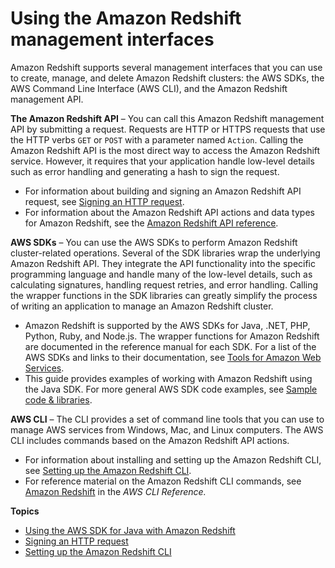 # Using the Amazon Redshift management interfaces<a name="using-aws-sdk"></a>

Amazon Redshift supports several management interfaces that you can use to create, manage, and delete Amazon Redshift clusters: the AWS SDKs, the AWS Command Line Interface \(AWS CLI\), and the Amazon Redshift management API\.

**The Amazon Redshift API** – You can call this Amazon Redshift management API by submitting a request\. Requests are HTTP or HTTPS requests that use the HTTP verbs `GET` or `POST` with a parameter named `Action`\. Calling the Amazon Redshift API is the most direct way to access the Amazon Redshift service\. However, it requires that your application handle low\-level details such as error handling and generating a hash to sign the request\.
+ For information about building and signing an Amazon Redshift API request, see [Signing an HTTP request](amazon-redshift-signing-requests.md)\.
+ For information about the Amazon Redshift API actions and data types for Amazon Redshift, see the [Amazon Redshift API reference](https://docs.aws.amazon.com/redshift/latest/APIReference/Welcome.html)\.

**AWS SDKs** – You can use the AWS SDKs to perform Amazon Redshift cluster\-related operations\. Several of the SDK libraries wrap the underlying Amazon Redshift API\. They integrate the API functionality into the specific programming language and handle many of the low\-level details, such as calculating signatures, handling request retries, and error handling\. Calling the wrapper functions in the SDK libraries can greatly simplify the process of writing an application to manage an Amazon Redshift cluster\.
+ Amazon Redshift is supported by the AWS SDKs for Java, \.NET, PHP, Python, Ruby, and Node\.js\. The wrapper functions for Amazon Redshift are documented in the reference manual for each SDK\. For a list of the AWS SDKs and links to their documentation, see [Tools for Amazon Web Services](https://aws.amazon.com/tools/)\.
+ This guide provides examples of working with Amazon Redshift using the Java SDK\. For more general AWS SDK code examples, see [Sample code & libraries](https://aws.amazon.com/code/)\.

**AWS CLI** – The CLI provides a set of command line tools that you can use to manage AWS services from Windows, Mac, and Linux computers\. The AWS CLI includes commands based on the Amazon Redshift API actions\.
+ For information about installing and setting up the Amazon Redshift CLI, see [Setting up the Amazon Redshift CLI](setting-up-rs-cli.md)\.
+ For reference material on the Amazon Redshift CLI commands, see [Amazon Redshift](https://docs.aws.amazon.com/cli/latest/reference/redshift/index.html) in the *AWS CLI Reference\.*

**Topics**
+ [Using the AWS SDK for Java with Amazon Redshift](using-aws-sdk-for-java.md)
+ [Signing an HTTP request](amazon-redshift-signing-requests.md)
+ [Setting up the Amazon Redshift CLI](setting-up-rs-cli.md)